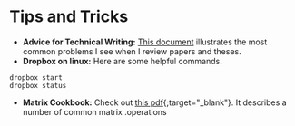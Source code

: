 # Tips and Tricks

- **Advice for Technical Writing:** [This document](https://www.overleaf.com/read/zkwcphwjnbhb) illustrates the most common problems I see when I review papers and theses.
- **Dropbox on linux:** Here are some helpful commands.
```
dropbox start
dropbox status
```
- **Matrix Cookbook:** Check out [this pdf](https://www.math.uwaterloo.ca/~hwolkowi/matrixcookbook.pdf){;target="_blank"}. It describes a number of common matrix .operations
